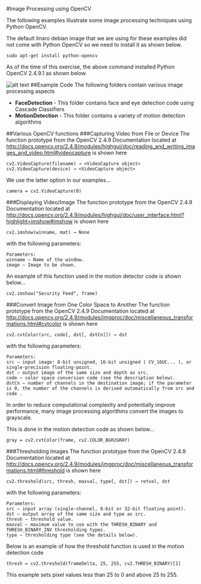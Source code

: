 #Image Processing using OpenCV

The following examples illustrate some image processing techniques using Python OpenCV.

The default linaro debian image that we are using for these examples did not come with Python OpenCV so we need to install it as shown below.

```
sudo apt-get install python-opencv
```
As of the time of this exercise, the above command installed Python OpenCV 2.4.9.1 as shown below.

![alt text](https://github.com/mvartani76/iot-detroit-jan2017/blob/master/Images/python-opencv-install-jan2017.png "Python OpenCV Install")
##Example Code
The following folders contain various image processing aspects
- **FaceDetection** - This folder contains face and eye detection code using Cascade Classifiers
- **MotionDetection** - This folder contains a variety of motion detection algorithms

##Various OpenCV functions
###Capturing Video from File or Device
The function prototype from the OpenCV 2.4.9 Documentation located at http://docs.opencv.org/2.4.9/modules/highgui/doc/reading_and_writing_images_and_video.html#videocapture is shown here
```
cv2.VideoCapture(filename) → <VideoCapture object>
cv2.VideoCapture(device) → <VideoCapture object>
```
We use the latter option in our examples...
```
camera = cv2.VideoCapture(0)
```
###Displaying Video/Image
The function prototype from the OpenCV 2.4.9 Documentation located at http://docs.opencv.org/2.4.9/modules/highgui/doc/user_interface.html?highlight=imshow#imshow is shown here
```
cv2.imshow(winname, mat) → None
```
with the following parameters:
```
Parameters:	
winname – Name of the window.
image – Image to be shown.
```
An example of this function used in the motion detector code is shown below...
```
cv2.imshow("Security Feed", frame)
```
###Convert Image from One Color Space to Another
The function prototype from the OpenCV 2.4.9 Documentation located at http://docs.opencv.org/2.4.9/modules/imgproc/doc/miscellaneous_transformations.html#cvtcolor is shown here
```
cv2.cvtColor(src, code[, dst[, dstCn]]) → dst
```
with the following parameters:
```
Parameters:	
src – input image: 8-bit unsigned, 16-bit unsigned ( CV_16UC... ), or single-precision floating-point.
dst – output image of the same size and depth as src.
code – color space conversion code (see the description below).
dstCn – number of channels in the destination image; if the parameter is 0, the number of the channels is derived automatically from src and code .
```
In order to reduce computational complexity and potentially improve performance, many image processing algorithms convert the images to grayscale.

This is done in the motion detection code as shown below...
```
gray = cv2.cvtColor(frame, cv2.COLOR_BGR2GRAY)
```
###Thresholding Images
The function prototype from the OpenCV 2.4.9 Documentation located at http://docs.opencv.org/2.4.9/modules/imgproc/doc/miscellaneous_transformations.html#threshold is shown here
```
cv2.threshold(src, thresh, maxval, type[, dst]) → retval, dst
```
with the following parameters:
```
Parameters:	
src – input array (single-channel, 8-bit or 32-bit floating point).
dst – output array of the same size and type as src.
thresh – threshold value.
maxval – maximum value to use with the THRESH_BINARY and THRESH_BINARY_INV thresholding types.
type – thresholding type (see the details below).
```
Below is an example of how the threshold function is used in the motion detection code
```
thresh = cv2.threshold(frameDelta, 25, 255, cv2.THRESH_BINARY)[1]
```
This example sets pixel values less than 25 to 0 and above 25 to 255.
